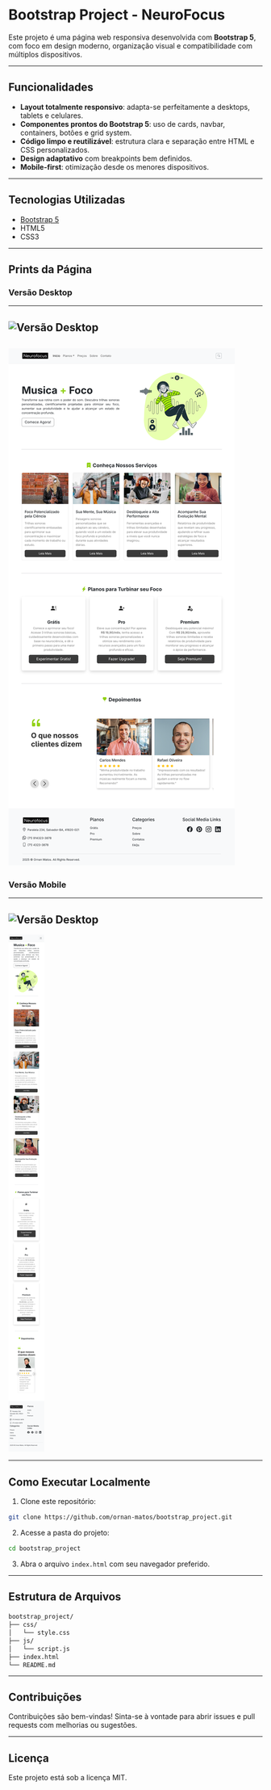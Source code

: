 
# Bootstrap Project - NeuroFocus

Este projeto é uma página web responsiva desenvolvida com **Bootstrap 5**, com foco em design moderno, organização visual e compatibilidade com múltiplos dispositivos.

---

##  Funcionalidades

-  **Layout totalmente responsivo**: adapta-se perfeitamente a desktops, tablets e celulares.
-  **Componentes prontos do Bootstrap 5**: uso de cards, navbar, containers, botões e grid system.
-  **Código limpo e reutilizável**: estrutura clara e separação entre HTML e CSS personalizados.
-  **Design adaptativo** com breakpoints bem definidos.
-  **Mobile-first**: otimização desde os menores dispositivos.

---

##  Tecnologias Utilizadas

- [Bootstrap 5](https://getbootstrap.com/)
- HTML5
- CSS3

---

##  Prints da Página

###  Versão Desktop
---

![Versão Desktop](/img/Screen_Capture/Clip01.gif)
---
![Versão Desktop](/img/Screen_Capture/01.png)
---
###  Versão Mobile
---

![Versão Desktop](/img/Screen_Capture/Clip02.gif)
---
![Versão Desktop](/img/Screen_Capture/02.png)

---

##  Como Executar Localmente

1. Clone este repositório:

```bash
git clone https://github.com/ornan-matos/bootstrap_project.git
```

2. Acesse a pasta do projeto:

```bash
cd bootstrap_project
```

3. Abra o arquivo `index.html` com seu navegador preferido.

---

## Estrutura de Arquivos

```
bootstrap_project/
├── css/
│   └── style.css
├── js/
│   └── script.js
├── index.html
└── README.md
```

---

##  Contribuições

Contribuições são bem-vindas! Sinta-se à vontade para abrir issues e pull requests com melhorias ou sugestões.

---

##  Licença

Este projeto está sob a licença MIT.
